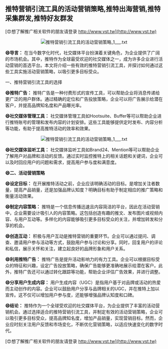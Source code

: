 ## **推特营销引流工具的活动营销策略,推特出海营销,推特采集群发,推特好友群发**

[😍想了解推广相关软件的朋友请登录 http://www.vst.tw](http://www.vst.tw)

 <center><img src="https://vst.tw/MP4/tuiguang/png/6.png" alt="推特营销引流工具的活动营销策略_1___.txt"></center>

**😄导言：**
在当今数字化时代，社交媒体平台扮演着关键角色，为企业提供了广阔的市场机会。其中，推特作为全球最受欢迎的社交媒体之一，成为许多企业进行活动营销的首选平台。本文将介绍一些有效的推特营销引流工具，并探讨如何通过这些工具实施活动营销策略，以吸引更多目标受众。

一、推特营销引流工具的选择

**😄推特广告：**
推特广告是一种付费形式的宣传工具，可以帮助企业将消息传递给更广泛的用户群体。通过精确的定位和广告投放策略，企业可以将广告展示给潜在客户，并提高品牌知名度和产品曝光率。

**😄社交媒体管理工具：**
社交媒体管理工具如Hootsuite、Buffer等可以帮助企业进行推特账号的管理和发布内容的计划安排。这些工具能够提供定时发布、内容分析等功能，有助于提高推特活动的效率和效果。

 <center><img src="https://vst.tw/MP4/tuiguang/png/1.png" alt="推特营销引流工具的活动营销策略_1___.txt"></center>

**😄社交媒体监听工具：**
社交媒体监听工具如Brand24、Mention等可以帮助企业了解用户对品牌和活动的反馈。通过实时监控推特上的相关话题和关键词，企业可以及时回应用户的问题和需求，提高用户参与度和满意度。

**😄二、活动营销策略**

**😄设定目标：**
在开展推特活动之前，企业应该明确活动的目标。是增加关注者数量，提高产品销量，还是加强品牌认知度？明确目标有助于制定相应的推广策略和衡量活动效果。

**😄制定内容策略：**
推特是一个信息传播迅速且内容简洁的平台，因此在活动营销中，企业需要设计吸引人的内容策略。这包括创造有趣的推文、发布图片或视频内容、与用户互动等。多样化的内容能够吸引更多目标受众的关注，并增加转发和分享的机会。

**😄创造互动：**
积极与用户互动是推特营销的重要环节。企业可以通过提问、调查、邀请用户参与活动等方式，鼓励用户参与讨论和分享。同时，回复用户的评论和私信，展示关怀和关注，建立起良好的品牌形象和用户关系。

**😄利用推特广告：**
推特广告是提升活动影响力的有力工具。企业可以根据目标受众的特征和兴趣，设定广告投放策略，确保广告能够更准确地展示给潜在客户。此外，推特广告还可以通过转化跟踪等功能，帮助企业评估广告效果，并进行调整。

**😄分享用户生成内容：**
用户生成内容（UGC）是指用户基于对品牌或活动的热爱而主动创作的内容。企业可以鼓励用户分享与品牌相关的UGC，并在推特上加以宣传。这不仅可以增加用户参与度，还能够增强品牌认知度和口碑。

**😄结论：**
推特作为一个全球受欢迎的社交媒体平台，为企业提供了丰富的活动营销机会。通过选择适合的推特营销引流工具，并制定有效的活动营销策略，企业可以吸引更多目标受众，提高品牌知名度，增加产品销量，实现营销目标。然而，企业应时刻关注用户反馈和市场变化，不断优化营销策略，以适应快速变化的数字时代。

[😍想了解推广相关软件的朋友请登录 http://www.vst.tw](http://www.vst.tw)




